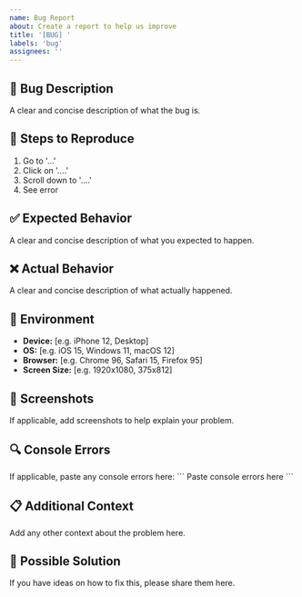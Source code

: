 ```yaml
---
name: Bug Report
about: Create a report to help us improve
title: '[BUG] '
labels: 'bug'
assignees: ''
---
```


## 🐛 Bug Description
A clear and concise description of what the bug is.

## 🔄 Steps to Reproduce
1. Go to '...'
2. Click on '....'
3. Scroll down to '....'
4. See error

## ✅ Expected Behavior
A clear and concise description of what you expected to happen.

## ❌ Actual Behavior
A clear and concise description of what actually happened.

## 📱 Environment
- **Device:** [e.g. iPhone 12, Desktop]
- **OS:** [e.g. iOS 15, Windows 11, macOS 12]
- **Browser:** [e.g. Chrome 96, Safari 15, Firefox 95]
- **Screen Size:** [e.g. 1920x1080, 375x812]

## 📸 Screenshots
If applicable, add screenshots to help explain your problem.

## 🔍 Console Errors
If applicable, paste any console errors here:
\`\`\`
Paste console errors here
\`\`\`

## 📋 Additional Context
Add any other context about the problem here.

## 🔧 Possible Solution
If you have ideas on how to fix this, please share them here.

